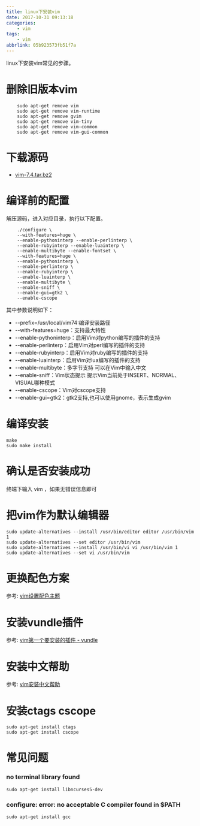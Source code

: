 ```yaml
---
title: linux下安装vim
date: 2017-10-31 09:13:18
categories:
    - vim
tags:
    - vim
abbrlink: 05b923573fb51f7a
---
```


linux下安装vim常见的步骤。

# 删除旧版本vim
```shell
    sudo apt-get remove vim  
    sudo apt-get remove vim-runtime  
    sudo apt-get remove gvim  
    sudo apt-get remove vim-tiny  
    sudo apt-get remove vim-common  
    sudo apt-get remove vim-gui-common 
```
# 下载源码

-   [vim-7.4.tar.bz2](ftp://ftp.vim.org/pub/vim/unix/vim-7.4.tar.bz2)

# 编译前的配置

解压源码，进入对应目录，执行以下配置。
```shell
    ./configure \
    --with-features=huge \
    --enable-pythoninterp --enable-perlinterp \
    --enable-rubyinterp --enable-luainterp \
    --enable-multibyte --enable-fontset \
    --with-features=huge \
    --enable-pythoninterp \
    --enable-perlinterp \
    --enable-rubyinterp \
    --enable-luainterp \
    --enable-multibyte \
    --enable-sniff \
    --enable-gui=gtk2 \
    --enable-cscope
```

其中参数说明如下：

* --prefix=/usr/local/vim74:编译安装路径
* --with-features=huge：支持最大特性
* --enable-pythoninterp：启用Vim对python编写的插件的支持
* --enable-perlinterp：启用Vim对perl编写的插件的支持
* --enable-rubyinterp：启用Vim对ruby编写的插件的支持
* --enable-luainterp：启用Vim对lua编写的插件的支持
* --enable-multibyte：多字节支持 可以在Vim中输入中文
* --enable-sniff：Vim状态提示 提示Vim当前处于INSERT、NORMAL、VISUAL哪种模式
* --enable-cscope：Vim对cscope支持
* --enable-gui=gtk2：gtk2支持,也可以使用gnome，表示生成gvim

# 编译安装

```shell
make 
sudo make install
```

# 确认是否安装成功

终端下输入 vim ，如果无错误信息即可

# 把vim作为默认编辑器

```shell
sudo update-alternatives --install /usr/bin/editor editor /usr/bin/vim 1 
sudo update-alternatives --set editor /usr/bin/vim
sudo update-alternatives --install /usr/bin/vi vi /usr/bin/vim 1 
sudo update-alternatives --set vi /usr/bin/vim
```

# 更换配色方案

参考: [vim设置配色主题](http://www.wangjinle.com/posts/207a3e1fac90dec3.html)

# 安装vundle插件

参考: [vim第一个要安装的插件 - vundle](http://www.wangjinle.com/posts/5faad70a8691ab64.html)

# 安装中文帮助

参考: [vim安装中文帮助](http://www.wangjinle.com/posts/0d1f184e23815ff1.html)

# 安装ctags cscope

```shell
sudo apt-get install ctags
sudo apt-get install cscope
```

# 常见问题

### no terminal library found

`sudo apt-get install libncurses5-dev`

### configure: error: no acceptable C compiler found in $PATH

`sudo apt-get install gcc`

